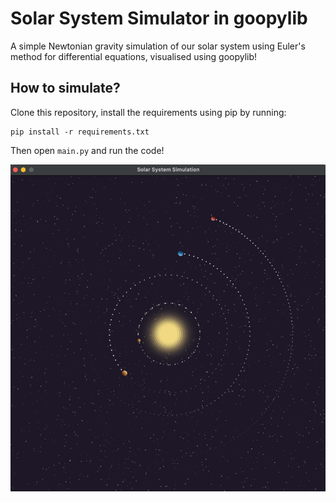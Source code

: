 # Solar System Simulator in goopylib

A simple Newtonian gravity simulation of our solar system using Euler's method for differential equations, visualised using goopylib!

## How to simulate?

Clone this repository, install the requirements using pip by running:

```terminal
pip install -r requirements.txt
```

Then open `main.py` and run the code!


![assets/img.png](assets/img.png)
